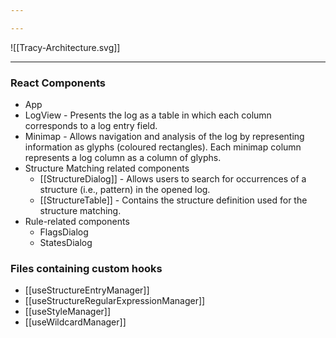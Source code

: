 ```yaml
---

---
```

![[Tracy-Architecture.svg]]

---
### React Components
- App
- LogView - Presents the log as a table in which each column corresponds to a log entry field. 
- Minimap - Allows navigation and analysis of the log by representing information as glyphs (coloured rectangles). Each minimap column represents a log column as a column of glyphs.
- Structure Matching related components
	- [[StructureDialog]] - Allows users to search for occurrences of a structure (i.e., pattern) in the opened log.
	- [[StructureTable]] - Contains the structure definition used for the structure matching.
- Rule-related components
	- FlagsDialog
	- StatesDialog

### Files containing custom hooks

- [[useStructureEntryManager]]
- [[useStructureRegularExpressionManager]]
- [[useStyleManager]]
- [[useWildcardManager]]
